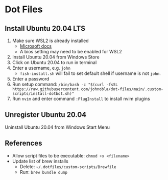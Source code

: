 # Dot Files

## Install Ubuntu 20.04 LTS

1. Make sure WSL2 is already installed
   - [Microsoft docs](https://docs.microsoft.com/en-us/windows/wsl/install-win10)
   - A bios setting may need to be enabled for WSL2
1. Install Ubuntu 20.04 from Windows Store
2. Click on Ubuntu 20.04 to run in terminal
3. Enter a username, e.g. `john`
    - `fish-install.sh` will fail to set default shell if username is not `john`.
4. Enter a password
1. Run setup command: `/bin/bash -c "$(curl -fsSL https://raw.githubusercontent.com/johnobla/dot-files/main/.custom-scripts/install-dotbot.sh)"`
1. Run `nvim` and enter command `:PlugInstall` to install nvim plugins

## Unregister Ubuntu 20.04

Uninstall Ubuntu 20.04 from Windows Start Menu


## References
- Allow script files to be executable: `chmod +x <filename>`
- Update list of brew installs
    - Delete: `~/.dotfiles/custom-scripts/Brewfile`
    - Run: `brew bundle dump`

